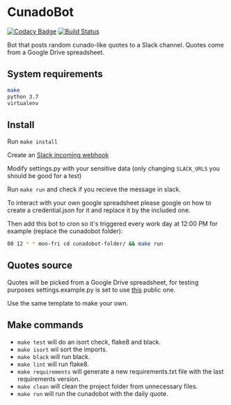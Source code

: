 # CunadoBot

[![Codacy Badge](https://api.codacy.com/project/badge/Grade/f5a40f45ecca484589623a8010924879)](https://www.codacy.com/app/pablobuenaposada/cunadobot?utm_source=github.com&amp;utm_medium=referral&amp;utm_content=pablobuenaposada/cunadobot&amp;utm_campaign=Badge_Grade)
[![Build Status](https://travis-ci.org/pablobuenaposada/cunadobot.svg?branch=master)](https://travis-ci.org/pablobuenaposada/cunadobot)

Bot that posts random cunado-like quotes to a Slack channel.
Quotes come from a Google Drive spreadsheet.

## System requirements
```bash
make
python 3.7
virtualenv
```

## Install
Run `make install`

Create an [Slack incoming webhook](https://api.slack.com/messaging/webhooks)

Modify settings.py with your sensitive data (only changing `SLACK_URLS` you should be good for a test)

Run `make run` and check if you recieve the message in slack.

To interact with your own google spreadsheet please google on how to create a credential.json for it and replace it by the included one.

Then add this bot to cron so it's triggered every work day at 12:00 PM for example (replace the cunadobot folder):
```sh
00 12 * * mon-fri cd cunadobot-folder/ && make run
```
## Quotes source
Quotes will be picked from a Google Drive spreadsheet, for testing purposes settings.example.py is set to use [this](https://docs.google.com/spreadsheets/d/1Op02wAow7MEStkCtzAoNhDcbr6osR2AJAUdlIkFZ_yk/edit?usp=sharing) public one.

Use the same template to make your own.

## Make commands
- `make test` will do an isort check, flake8 and black.
- `make isort` wil sort the imports.
- `make black` will run black. 
- `make lint` will run flake8.
- `make requirements` will generate a new requirements.txt file with the last requirements version.
- `make clean` will clean the project folder from unnecessary files.
- `make run` will run the cunadobot with the daily quote.
